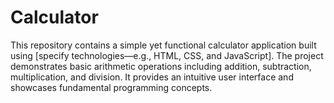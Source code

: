 # Calculator
This repository contains a simple yet functional calculator application built using [specify technologies—e.g., HTML, CSS, and JavaScript]. The project demonstrates basic arithmetic operations including addition, subtraction, multiplication, and division. It provides an intuitive user interface and showcases fundamental programming concepts.
